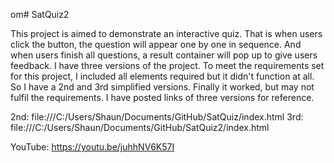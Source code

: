 om# SatQuiz2

This project is aimed to demonstrate an interactive quiz. That is when users click the button, the question will appear one by one in sequence. And when users finish all questions, a result container will pop up to give users feedback. I have three versions of the project. To meet the requirements set for this project, I included all elements required but it didn't function at all. So I have a 2nd and 3rd simplified versions. Finally it worked, but may not fulfil the requirements. I have posted links of three versions for reference.  

2nd: file:///C:/Users/Shaun/Documents/GitHub/SatQuiz/index.html
3rd: file:///C:/Users/Shaun/Documents/GitHub/SatQuiz2/index.html

YouTube: https://youtu.be/juhhNV6K57I
